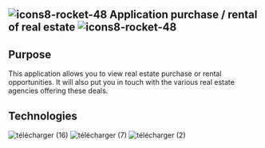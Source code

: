  ## ![icons8-rocket-48](https://github.com/mathieu-Glt/front_seLoger/assets/84771497/d74762e1-4430-4862-8bf2-5e47aa8002cc) Application purchase / rental of real estate ![icons8-rocket-48](https://github.com/mathieu-Glt/front_seLoger/assets/84771497/d74762e1-4430-4862-8bf2-5e47aa8002cc) 

 ## Purpose 
 This application allows you to view real estate purchase or rental opportunities. It will also put you in touch with the various real estate agencies offering these deals.

 ## Technologies 
 
![télécharger (16)](https://github.com/mathieu-Glt/front_seLoger/assets/84771497/521c274f-f2d1-4c54-bd23-23e37e82659c) 
![télécharger (7)](https://github.com/mathieu-Glt/front_seLoger/assets/84771497/9a6481da-8183-4907-a45a-3c86eddeab37) 
![télécharger (2)](https://github.com/mathieu-Glt/front_seLoger/assets/84771497/5d43a5f3-0d44-4e97-b615-f0fa3e414969)
